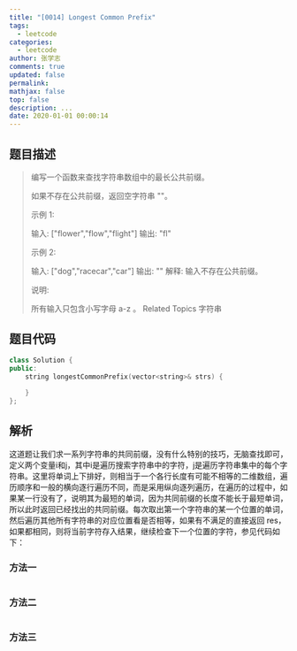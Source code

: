 ```yaml
---
title: "[0014] Longest Common Prefix"
tags:
  - leetcode
categories:
  - leetcode
author: 张学志
comments: true
updated: false
permalink:
mathjax: false
top: false
description: ...
date: 2020-01-01 00:00:14
---
```


## 题目描述

> 编写一个函数来查找字符串数组中的最长公共前缀。 
> 
> 如果不存在公共前缀，返回空字符串 ""。 
> 
> 示例 1: 
> 
> 输入: ["flower","flow","flight"]
> 输出: "fl"
> 
> 
> 示例 2: 
> 
> 输入: ["dog","racecar","car"]
> 输出: ""
> 解释: 输入不存在公共前缀。
> 
> 
> 说明: 
> 
> 所有输入只包含小写字母 a-z 。 
> Related Topics 字符串

## 题目代码

```cpp
class Solution {
public:
    string longestCommonPrefix(vector<string>& strs) {
        
    }
};
```

## 解析

这道题让我们求一系列字符串的共同前缀，没有什么特别的技巧，无脑查找即可，定义两个变量i和j，其中i是遍历搜索字符串中的字符，j是遍历字符串集中的每个字符串。这里将单词上下排好，则相当于一个各行长度有可能不相等的二维数组，遍历顺序和一般的横向逐行遍历不同，而是采用纵向逐列遍历，在遍历的过程中，如果某一行没有了，说明其为最短的单词，因为共同前缀的长度不能长于最短单词，所以此时返回已经找出的共同前缀。每次取出第一个字符串的某一个位置的单词，然后遍历其他所有字符串的对应位置看是否相等，如果有不满足的直接返回 res，如果都相同，则将当前字符存入结果，继续检查下一个位置的字符，参见代码如下：

### 方法一

```cpp

```

### 方法二

```cpp

```

### 方法三

```cpp

```

